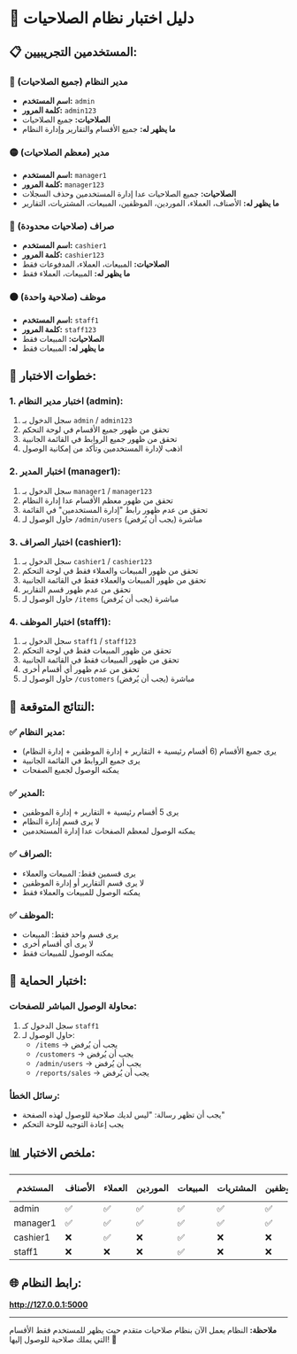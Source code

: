 # 🔐 دليل اختبار نظام الصلاحيات

## 📋 المستخدمين التجريبيين:

### 🔴 مدير النظام (جميع الصلاحيات)
- **اسم المستخدم:** `admin`
- **كلمة المرور:** `admin123`
- **الصلاحيات:** جميع الصلاحيات
- **ما يظهر له:** جميع الأقسام والتقارير وإدارة النظام

### 🟡 مدير (معظم الصلاحيات)
- **اسم المستخدم:** `manager1`
- **كلمة المرور:** `manager123`
- **الصلاحيات:** جميع الصلاحيات عدا إدارة المستخدمين وحذف السجلات
- **ما يظهر له:** الأصناف، العملاء، الموردين، الموظفين، المبيعات، المشتريات، التقارير

### 🔵 صراف (صلاحيات محدودة)
- **اسم المستخدم:** `cashier1`
- **كلمة المرور:** `cashier123`
- **الصلاحيات:** المبيعات، العملاء، المدفوعات فقط
- **ما يظهر له:** المبيعات، العملاء فقط

### ⚫ موظف (صلاحية واحدة)
- **اسم المستخدم:** `staff1`
- **كلمة المرور:** `staff123`
- **الصلاحيات:** المبيعات فقط
- **ما يظهر له:** المبيعات فقط

## 🧪 خطوات الاختبار:

### 1. اختبار مدير النظام (admin):
1. سجل الدخول بـ `admin` / `admin123`
2. تحقق من ظهور جميع الأقسام في لوحة التحكم
3. تحقق من ظهور جميع الروابط في القائمة الجانبية
4. اذهب لإدارة المستخدمين وتأكد من إمكانية الوصول

### 2. اختبار المدير (manager1):
1. سجل الدخول بـ `manager1` / `manager123`
2. تحقق من ظهور معظم الأقسام عدا إدارة النظام
3. تحقق من عدم ظهور رابط "إدارة المستخدمين" في القائمة
4. حاول الوصول لـ `/admin/users` مباشرة (يجب أن يُرفض)

### 3. اختبار الصراف (cashier1):
1. سجل الدخول بـ `cashier1` / `cashier123`
2. تحقق من ظهور المبيعات والعملاء فقط في لوحة التحكم
3. تحقق من ظهور المبيعات والعملاء فقط في القائمة الجانبية
4. تحقق من عدم ظهور قسم التقارير
5. حاول الوصول لـ `/items` مباشرة (يجب أن يُرفض)

### 4. اختبار الموظف (staff1):
1. سجل الدخول بـ `staff1` / `staff123`
2. تحقق من ظهور المبيعات فقط في لوحة التحكم
3. تحقق من ظهور المبيعات فقط في القائمة الجانبية
4. تحقق من عدم ظهور أي أقسام أخرى
5. حاول الوصول لـ `/customers` مباشرة (يجب أن يُرفض)

## 🎯 النتائج المتوقعة:

### ✅ مدير النظام:
- يرى جميع الأقسام (6 أقسام رئيسية + التقارير + إدارة الموظفين + إدارة النظام)
- يرى جميع الروابط في القائمة الجانبية
- يمكنه الوصول لجميع الصفحات

### ✅ المدير:
- يرى 5 أقسام رئيسية + التقارير + إدارة الموظفين
- لا يرى قسم إدارة النظام
- يمكنه الوصول لمعظم الصفحات عدا إدارة المستخدمين

### ✅ الصراف:
- يرى قسمين فقط: المبيعات والعملاء
- لا يرى قسم التقارير أو إدارة الموظفين
- يمكنه الوصول للمبيعات والعملاء فقط

### ✅ الموظف:
- يرى قسم واحد فقط: المبيعات
- لا يرى أي أقسام أخرى
- يمكنه الوصول للمبيعات فقط

## 🚫 اختبار الحماية:

### محاولة الوصول المباشر للصفحات:
1. سجل الدخول كـ `staff1`
2. حاول الوصول لـ:
   - `/items` → يجب أن يُرفض
   - `/customers` → يجب أن يُرفض
   - `/admin/users` → يجب أن يُرفض
   - `/reports/sales` → يجب أن يُرفض

### رسائل الخطأ:
- يجب أن تظهر رسالة: "ليس لديك صلاحية للوصول لهذه الصفحة"
- يجب إعادة التوجيه للوحة التحكم

## 📊 ملخص الاختبار:

| المستخدم | الأصناف | العملاء | الموردين | المبيعات | المشتريات | الموظفين | التقارير | إدارة النظام |
|----------|---------|---------|----------|----------|-----------|----------|----------|-------------|
| admin    | ✅      | ✅      | ✅       | ✅       | ✅        | ✅       | ✅       | ✅          |
| manager1 | ✅      | ✅      | ✅       | ✅       | ✅        | ✅       | ✅       | ❌          |
| cashier1 | ❌      | ✅      | ❌       | ✅       | ❌        | ❌       | ❌       | ❌          |
| staff1   | ❌      | ❌      | ❌       | ✅       | ❌        | ❌       | ❌       | ❌          |

## 🌐 رابط النظام:
**http://127.0.0.1:5000**

---

**ملاحظة:** النظام يعمل الآن بنظام صلاحيات متقدم حيث يظهر للمستخدم فقط الأقسام التي يملك صلاحية للوصول إليها! 🎉
